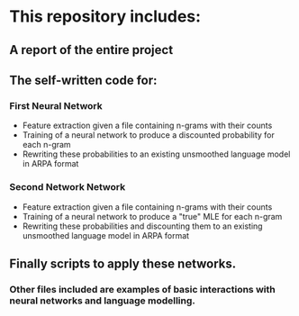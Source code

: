 # This repository includes:

## A report of the entire project

## The self-written code for:
### First Neural Network
  - Feature extraction given a file containing n-grams with their counts
  - Training of a neural network to produce a discounted probability for each n-gram
  - Rewriting these probabilities to an existing unsmoothed language model in ARPA format
  
### Second Network Network
  - Feature extraction given a file containing n-grams with their counts
  - Training of a neural network to produce a "true" MLE for each n-gram
  - Rewriting these probabilities and discounting them to an existing unsmoothed language model in ARPA format
 
## Finally scripts to apply these networks.

### Other files included are examples of basic interactions with neural networks and language modelling.
